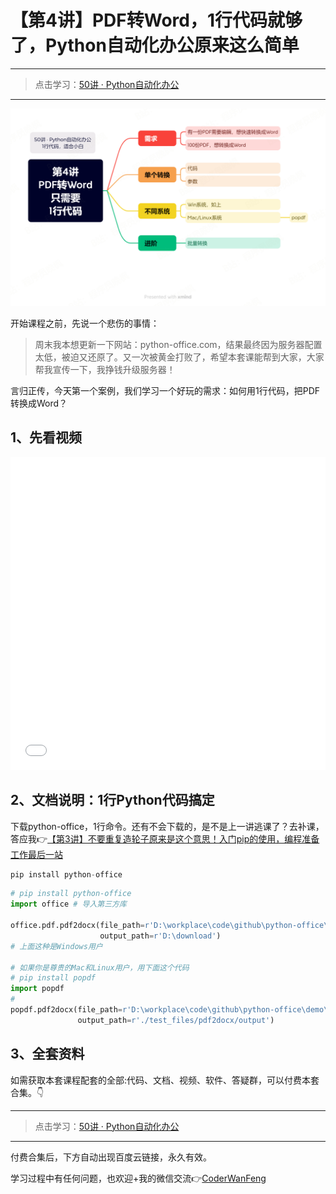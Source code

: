 # 【第4讲】PDF转Word，1行代码就够了，Python自动化办公原来这么简单

------
> 点击学习：[50讲 · Python自动化办公](https://mp.weixin.qq.com/mp/appmsgalbum?__biz=MzI2Nzg5MjgyNg==&action=getalbum&album_id=3056320585091366915#wechat_redirect)
------

![](../xmind/imgs/50-04-pdf2docx.png)

开始课程之前，先说一个悲伤的事情：

> 周末我本想更新一下网站：python-office.com，结果最终因为服务器配置太低，被迫又还原了。又一次被黄金打败了，希望本套课能帮到大家，大家帮我宣传一下，我挣钱升级服务器！

言归正传，今天第一个案例，我们学习一个好玩的需求：如何用1行代码，把PDF转换成Word？

## 1、先看视频

<iframe src="//player.bilibili.com/player.html?bvid=BV1em4y1H7ir" scrolling="no" border="0" frameborder="no" framespacing="0" allowfullscreen="true" width=100%, height=500> </iframe>

## 2、文档说明：1行Python代码搞定


下载python-office，1行命令。还有不会下载的，是不是上一讲逃课了？去补课，答应我👉[【第3讲】不要重复造轮子原来是这个意思！入门pip的使用，编程准备工作最后一站](https://mp.weixin.qq.com/s/GPgLsMvfzG9j_Eq887fm-w)

```python
pip install python-office
```



```python
# pip install python-office
import office # 导入第三方库

office.pdf.pdf2docx(file_path=r'D:\workplace\code\github\python-office\demo\popdf\test_files\pdf2docx\程序员晚枫.pdf',
                    output_path=r'D:\download')
# 上面这种是Windows用户

# 如果你是尊贵的Mac和Linux用户，用下面这个代码
# pip install popdf
import popdf
#
popdf.pdf2docx(file_path=r'D:\workplace\code\github\python-office\demo\popdf\test_files\pdf2docx\程序员晚枫.pdf',
               output_path=r'./test_files/pdf2docx/output')
```
## 3、全套资料

如需获取本套课程配套的全部:代码、文档、视频、软件、答疑群，可以付费本套合集。👇

------
> 点击学习：[50讲 · Python自动化办公](https://mp.weixin.qq.com/mp/appmsgalbum?__biz=MzI2Nzg5MjgyNg==&action=getalbum&album_id=3056320585091366915#wechat_redirect)
------

付费合集后，下方自动出现百度云链接，永久有效。

学习过程中有任何问题，也欢迎+我的微信交流👉[CoderWanFeng](https://mp.weixin.qq.com/s/B1V6KeXc7IOEB8DgXLWv3g)


